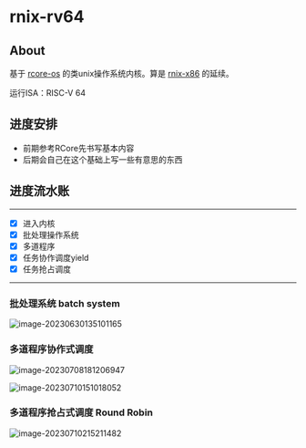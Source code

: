 # rnix-rv64 
## About
基于 [rcore-os](https://github.com/rcore-os/rCore-Tutorial-v3) 的类unix操作系统内核。算是 [rnix-x86](https://github.com/RockRockWhite/rnix-x86) 的延续。

运行ISA：RISC-V 64

## 进度安排
- 前期参考RCore先书写基本内容
- 后期会自己在这个基础上写一些有意思的东西

## 进度流水账
---
- [x] 进入内核
- [x] 批处理操作系统
- [x] 多道程序
- [x] 任务协作调度yield
- [x] 任务抢占调度
---
### 批处理系统 batch system
![image-20230630135101165](https://typora-1303830133.cos.ap-shanghai.myqcloud.com/typora/img/image-20230630135101165.png)

### 多道程序协作式调度
![image-20230708181206947](https://typora-1303830133.cos.ap-shanghai.myqcloud.com/typora/img/image-20230708181206947.png)

![image-20230710151018052](https://typora-1303830133.cos.ap-shanghai.myqcloud.com/typora/img/image-20230710151018052.png)

### 多道程序抢占式调度 Round Robin
![image-20230710215211482](https://typora-1303830133.cos.ap-shanghai.myqcloud.com/typora/img/image-20230710215211482.png)